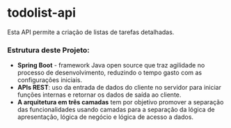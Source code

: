# todolist-api
Esta API permite a criação de listas de tarefas detalhadas.

### Estrutura deste Projeto:

- **Spring Boot** - framework Java open source que traz agilidade no processo de desenvolvimento, reduzindo o tempo gasto com as configurações iniciais.
- **APIs REST**: uso da entrada de dados do cliente no servidor para iniciar funções internas e retornar os dados de saída ao cliente.
- **A arquitetura em três camadas** tem por objetivo promover a separação das funcionalidades usando camadas para a separação da lógica de apresentação, lógica de negócio e lógica de acesso a dados.
